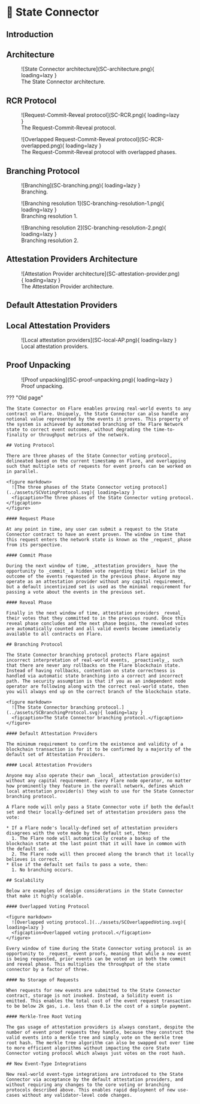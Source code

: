 # 📡 State Connector

## Introduction

## Architecture

<figure markdown>
  ![State Connector architecture](SC-architecture.png){ loading=lazy }
  <figcaption>The State Connector architecture.</figcaption>
</figure>

## RCR Protocol

<figure markdown>
  ![Request-Commit-Reveal protocol](SC-RCR.png){ loading=lazy }
  <figcaption>The Request-Commit-Reveal protocol.</figcaption>
</figure>

<figure markdown>
  ![Overlapped Request-Commit-Reveal protocol](SC-RCR-overlapped.png){ loading=lazy }
  <figcaption>The Request-Commit-Reveal protocol with overlapped phases.</figcaption>
</figure>

## Branching Protocol

<figure markdown>
  ![Branching](SC-branching.png){ loading=lazy }
  <figcaption>Branching.</figcaption>
</figure>

<figure markdown>
  ![Branching resolution 1](SC-branching-resolution-1.png){ loading=lazy }
  <figcaption>Branching resolution 1.</figcaption>
</figure>

<figure markdown>
  ![Branching resolution 2](SC-branching-resolution-2.png){ loading=lazy }
  <figcaption>Branching resolution 2.</figcaption>
</figure>

## Attestation Providers Architecture

<figure markdown>
  ![Attestation Provider architecture](SC-attestation-provider.png){ loading=lazy }
  <figcaption>The Attestation Provider architecture.</figcaption>
</figure>

## Default Attestation Providers

## Local Attestation Providers

<figure markdown>
  ![Local attestation providers](SC-local-AP.png){ loading=lazy }
  <figcaption>Local attestation providers.</figcaption>
</figure>

## Proof Unpacking

<figure markdown>
  ![Proof unpacking](SC-proof-unpacking.png){ loading=lazy }
  <figcaption>Proof unpacking.</figcaption>
</figure>

??? "Old page"

    The State Connector on Flare enables proving real-world events to any contract on Flare. Uniquely, the State Connector can also handle any notional value represented by the events it proves. This property of the system is achieved by automated branching of the Flare Network state to correct event outcomes, without degrading the time-to-finality or throughput metrics of the network.

    ## Voting Protocol

    There are three phases of the State Connector voting protocol, delineated based on the current timestamp on Flare, and overlapping such that multiple sets of requests for event proofs can be worked on in parallel.

    <figure markdown>
      ![The three phases of the State Connector voting protocol](../assets/SCVotingProtocol.svg){ loading=lazy }
      <figcaption>The three phases of the State Connector voting protocol.</figcaption>
    </figure>

    #### Request Phase

    At any point in time, any user can submit a request to the State Connector contract to have an event proven. The window in time that this request enters the network state is known as the _request_ phase from its perspective.

    #### Commit Phase

    During the next window of time, _attestation providers_ have the opportunity to _commit_ a hidden vote regarding their belief in the outcome of the events requested in the previous phase. Anyone may operate as an attestation provider without any capital requirement, but a default incentivized set is used as the minimal requirement for passing a vote about the events in the previous set.

    #### Reveal Phase

    Finally in the next window of time, attestation providers _reveal_ their votes that they committed to in the previous round. Once this reveal phase concludes and the next phase begins, the revealed votes are automatically counted and all valid events become immediately available to all contracts on Flare.

    ## Branching Protocol

    The State Connector branching protocol protects Flare against incorrect interpretation of real-world events, _proactively_, such that there are never any rollbacks on the Flare blockchain state. Instead of having rollbacks, contention on state correctness is handled via automatic state branching into a correct and incorrect path. The security assumption is that if you as an independent node operator are following along with the correct real-world state, then you will always end up on the correct branch of the blockchain state.

    <figure markdown>
      ![The State Connector branching protocol.](../assets/SCBranchingProtocol.svg){ loading=lazy }
      <figcaption>The State Connector branching protocol.</figcaption>
    </figure>

    #### Default Attestation Providers

    The minimum requirement to confirm the existence and validity of a blockchain transaction is for it to be confirmed by a majority of the default set of Attestation Providers.

    #### Local Attestation Providers

    Anyone may also operate their own _local_ attestation provider(s) without any capital requirement. Every Flare node operator, no matter how prominently they feature in the overall network, defines which local attestation provider(s) they wish to use for the State Connector branching protocol.

    A Flare node will only pass a State Connector vote if both the default set and their locally-defined set of attestation providers pass the vote:

    * If a Flare node's locally-defined set of attestation providers disagrees with the vote made by the default set, then:
      1. The Flare node will automatically create a backup of the blockchain state at the last point that it will have in common with the default set.
      2. The Flare node will then proceed along the branch that it locally believes is correct.
    * Else if the default set fails to pass a vote, then:
      1. No branching occurs.

    ## Scalability

    Below are examples of design considerations in the State Connector that make it highly scalable.

    #### Overlapped Voting Protocol

    <figure markdown>
      ![Overlapped voting protocol.](../assets/SCOverlappedVoting.svg){ loading=lazy }
      <figcaption>Overlapped voting protocol.</figcaption>
    </figure>

    Every window of time during the State Connector voting protocol is an opportunity to _request_ event proofs, meaning that while a new event is being requested, prior events can be voted on in both the commit and reveal phase. This multiplies the throughput of the state connector by a factor of three.

    #### No Storage of Requests

    When requests for new events are submitted to the State Connector contract, storage is not invoked. Instead, a Solidity event is emitted. This enables the total cost of the event request transaction to be below 2k gas, i.e. less than 0.1x the cost of a simple payment.

    #### Merkle-Tree Root Voting

    The gas usage of attestation providers is always constant, despite the number of event proof requests they handle, because they construct the valid events into a merkle tree and simply vote on the merkle tree root hash. The merkle tree algorithm can also be swapped out over time to more efficient algorithms without impacting the core State Connector voting protocol which always just votes on the root hash.

    ## New Event-Type Integrations

    New real-world event-type integrations are introduced to the State Connector via acceptance by the default attestation providers, and without requiring any changes to the core voting or branching protocols described above. This enables rapid deployment of new use-cases without any validator-level code changes.
